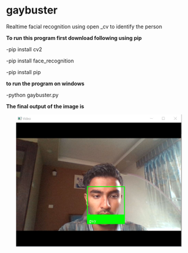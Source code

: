 # gaybuster
Realtime facial recognition using open _cv to identify the person
<p><b>To run this program first download following using pip</b></p>
<p>-pip install cv2</p>
<p>-pip install face_recognition</p>
<p>-pip install pip</p>
<p></p>
<p></p>

<p><b>to run the program on windows</b></p>
<p>-python gaybuster.py</p>

<p> <b>The final output of the image is</b></p>
<p align="center">
  <img src="https://github.com/invincibleaayu/gaybuster/blob/master/images/guy_images/github.jpg" width="450" title="output screenshot">
  
</p>
